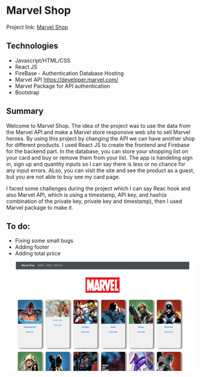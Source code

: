 # Marvel Shop
Project link: [Marvel Shop](https://marvel-shop-6676f.web.app/)


## Technologies
- Javascript/HTML/CSS
- React JS
- FireBase - Authentication Database Hosting
- Marvel API https://developer.marvel.com/
- Marvel Package for API authentication
- Bootstrap


## Summary
Welcome to Marvel Shop. The idea of the project was to use the data from the Marvel API and make a Marvel store responsive web site to sell Marvel heroes. By using this project by changing the API we can have another shop for different products.
I used React JS to create the frontend and Firebase for the backend part. In the database, you can store your shopping list on your card and buy or remove them from your list.
The app is handeling sign in, sign up and quantity inputs so I can say there is less or no chance for any input errors. ALso, you can visit the site and see the product as a guest, but you are not able to buy see my card page.

I faced some challenges during the project which I can say Reac hook and also Marvel API, which is using a timestamp, API key, and hash(a combination of the private key, private key and timestamp), then I used Marvel package to make it.


## To do:
- Fixing some small bugs
- Adding footer
- Adding total priice

![Marvel shop](public/screenShot.png)